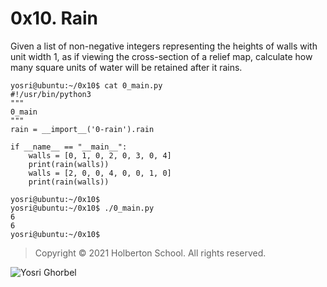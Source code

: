 # 0x10. Rain
Given a list of non-negative integers representing the heights of walls with unit width 1, as if viewing the cross-section of a relief map, calculate how many square units of water will be retained after it rains.
```
yosri@ubuntu:~/0x10$ cat 0_main.py
#!/usr/bin/python3
"""
0_main
"""
rain = __import__('0-rain').rain

if __name__ == "__main__":
    walls = [0, 1, 0, 2, 0, 3, 0, 4]
    print(rain(walls))
    walls = [2, 0, 0, 4, 0, 0, 1, 0]
    print(rain(walls))

yosri@ubuntu:~/0x10$ 
yosri@ubuntu:~/0x10$ ./0_main.py
6
6
yosri@ubuntu:~/0x10$ 

```
> Copyright © 2021 Holberton School. All rights reserved.

![Yosri Ghorbel](https://pbs.twimg.com/media/E3YEO7kXwAU9x6x?format=png&name=4096x4096)
